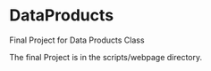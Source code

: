 DataProducts
============

Final Project for Data Products Class 

The final Project is in the scripts/webpage directory. 
